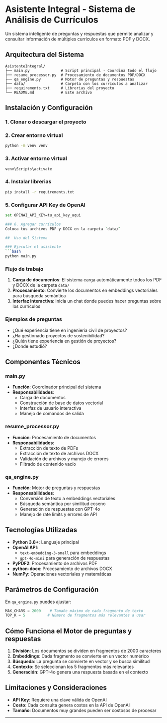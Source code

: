 # Asistente Integral - Sistema de Análisis de Currículos

Un sistema inteligente de preguntas y respuestas que permite analizar y consultar información de múltiples currículos en formato PDF y DOCX.

## Arquitectura del Sistema

```
AsistenteIntegral/
├── main.py              # Script principal - Coordina todo el flujo
├── resume_processor.py  # Procesamiento de documentos PDF/DOCX
├── qa_engine.py         # Motor de preguntas y respuestas
├── data/                # Carpeta con los currículos a analizar
├── requirements.txt     # Librerias del proyecto
└── README.md            # Este archivo
```

## Instalación y Configuración

### 1. Clonar o descargar el proyecto

### 2. Crear entorno virtual
```bash
python -m venv venv
```

### 3. Activar entorno virtual
```bash
venv\Scripts\activate
```

### 4. Instalar librerias
```bash
pip install -r requirements.txt
```

### 5. Configurar API Key de OpenAI
```bash
set OPENAI_API_KEY=tu_api_key_aqui

### 6. Agregar currículos
Coloca tus archivos PDF y DOCX en la carpeta `data/`

##  Uso del Sistema

### Ejecutar el asistente
```bash
python main.py
```

### Flujo de trabajo
1. **Carga de documentos**: El sistema carga automáticamente todos los PDF y DOCX de la carpeta `data/`
2. **Procesamiento**: Convierte los documentos en embeddings vectoriales para búsqueda semántica
3. **Interfaz interactiva**: Inicia un chat donde puedes hacer preguntas sobre los currículos

### Ejemplos de preguntas
- ¿Qué experiencia tiene en ingeniería civil de proyectos?
- ¿Ha gestionado proyectos de sostenibilidad?
- ¿Quién tiene experiencia en gestión de proyectos?
- ¿Donde estudió?

## Componentes Técnicos

### main.py
- **Función**: Coordinador principal del sistema
- **Responsabilidades**:
  - Carga de documentos
  - Construcción de base de datos vectorial
  - Interfaz de usuario interactiva
  - Manejo de comandos de salida

### resume_processor.py
- **Función**: Procesamiento de documentos
- **Responsabilidades**:
  - Extracción de texto de PDFs
  - Extracción de texto de archivos DOCX
  - Validación de archivos y manejo de errores
  - Filtrado de contenido vacío

### qa_engine.py
- **Función**: Motor de preguntas y respuestas
- **Responsabilidades**:
  - Conversión de texto a embeddings vectoriales
  - Búsqueda semántica por similitud coseno
  - Generación de respuestas con GPT-4o
  - Manejo de rate limits y errores de API

## Tecnologías Utilizadas

- **Python 3.8+**: Lenguaje principal
- **OpenAI API**: 
  - `text-embedding-3-small` para embeddings
  - `gpt-4o-mini` para generación de respuestas
- **PyPDF2**: Procesamiento de archivos PDF
- **python-docx**: Procesamiento de archivos DOCX
- **NumPy**: Operaciones vectoriales y matemáticas

## Parámetros de Configuración

En `qa_engine.py` puedes ajustar:

```python
MAX_CHARS = 2000    # Tamaño máximo de cada fragmento de texto
TOP_K = 5          # Número de fragmentos más relevantes a usar
```

## Cómo Funciona el Motor de preguntas y respuestas

1. **División**: Los documentos se dividen en fragmentos de 2000 caracteres
2. **Embeddings**: Cada fragmento se convierte en un vector numérico
3. **Búsqueda**: La pregunta se convierte en vector y se busca similitud
4. **Contexto**: Se seleccionan los 5 fragmentos más relevantes
5. **Generación**: GPT-4o genera una respuesta basada en el contexto

## Limitaciones y Consideraciones

- **API Key**: Requiere una clave válida de OpenAI
- **Costo**: Cada consulta genera costos en la API de OpenAI
- **Tamaño**: Documentos muy grandes pueden ser costosos de procesar




---


